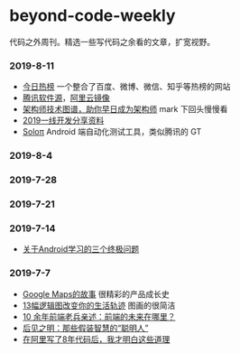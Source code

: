 # beyond-code-weekly

代码之外周刊。精选一些写代码之余看的文章，扩宽视野。

###  2019-8-11

- [今日热榜](https://tophub.today/) 一个整合了百度、微博、微信、知乎等热榜的网站
- [腾讯软件源](https://mirrors.cloud.tencent.com/)，[阿里云镜像](https://opsx.alibaba.com/mirror)
- [架构师技术图谱，助你早日成为架构师](https://github.com/toutiaoio/awesome-architecture)  mark 下回头慢慢看
- [2019一线开发分享资料](https://github.com/0voice/from_coder_to_expert)
- [Soloπ](https://github.com/alipay/SoloPi) Android 端自动化测试工具，类似腾讯的 GT


###  2019-8-4


###  2019-7-28


###  2019-7-21


###  2019-7-14

- [关于Android学习的三个终极问题](https://mp.weixin.qq.com/s/35mwjD19q2AMOsjAnOmBbA)


###  2019-7-7

- [Google Maps的故事](https://mp.weixin.qq.com/s?__biz=MzA3MDMwOTcwMg==&mid=2650006958&idx=1&sn=7f91d56c1ae69bb17b75fdad6ccfaf8a) 很精彩的产品成长史
- [13幅逻辑图改变你的生活轨迹](https://mp.weixin.qq.com/s/2iScXo1-tLOtcF_kY8xmnQ) 图画的很简洁
- [10 余年前端老兵亲述：前端的未来在哪里？](https://mp.weixin.qq.com/s/9ZPhaGuCnY2j49pCBetE9Q)
- [后见之明：那些假装智慧的“聪明人”](https://mp.weixin.qq.com/s/bmRsE4JIQD9qwBMuq-IqJQ)
- [在阿里写了8年代码后，我才明白这些道理](https://mp.weixin.qq.com/s/8RFBci5SpxVfpstZgXooFw)
